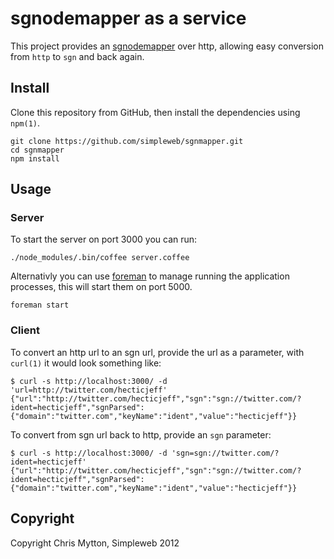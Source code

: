 # sgnodemapper as a service

This project provides an [sgnodemapper]() over http, allowing easy
conversion from `http` to `sgn` and back again.

## Install

Clone this repository from GitHub, then install the dependencies using
`npm(1)`.

```
git clone https://github.com/simpleweb/sgnmapper.git
cd sgnmapper
npm install
```

## Usage

### Server

To start the server on port 3000 you can run:

```
./node_modules/.bin/coffee server.coffee
```

Alternativly you can use [foreman](https://github.com/ddollar/foreman)
to manage running the application processes, this will start them on
port 5000.

```
foreman start
```

### Client

To convert an http url to an sgn url, provide the url as a parameter,
with `curl(1)` it would look something like:

```
$ curl -s http://localhost:3000/ -d 'url=http://twitter.com/hecticjeff'
{"url":"http://twitter.com/hecticjeff","sgn":"sgn://twitter.com/?ident=hecticjeff","sgnParsed":{"domain":"twitter.com","keyName":"ident","value":"hecticjeff"}}
```

To convert from sgn url back to http, provide an `sgn` parameter:

```
$ curl -s http://localhost:3000/ -d 'sgn=sgn://twitter.com/?ident=hecticjeff'
{"url":"http://twitter.com/hecticjeff","sgn":"sgn://twitter.com/?ident=hecticjeff","sgnParsed":{"domain":"twitter.com","keyName":"ident","value":"hecticjeff"}}
```

## Copyright

Copyright Chris Mytton, Simpleweb 2012
